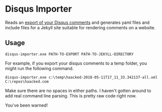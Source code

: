 # Disqus Importer

Reads an [export of your Disqus comments](https://help.disqus.com/developer/comments-export) 
and generates yaml files and include files for a Jekyll site suitable for 
rendering comments on a website.

## Usage

`disqus-importer.exe PATH-TO-EXPORT PATH-TO-JEKYLL-DIRECTORY`

For example, if you export your disqus comments to a temp folder, you might
run the following command.

`disqus-importer.exe c:\temp\haacked-2018-05-11T17_11_33.342137-all.xml C:\repos\haacked.com`

Make sure there are no spaces in either paths. I haven't gotten around to add
real command line parsing. This is pretty raw code right now.

You've been warned!